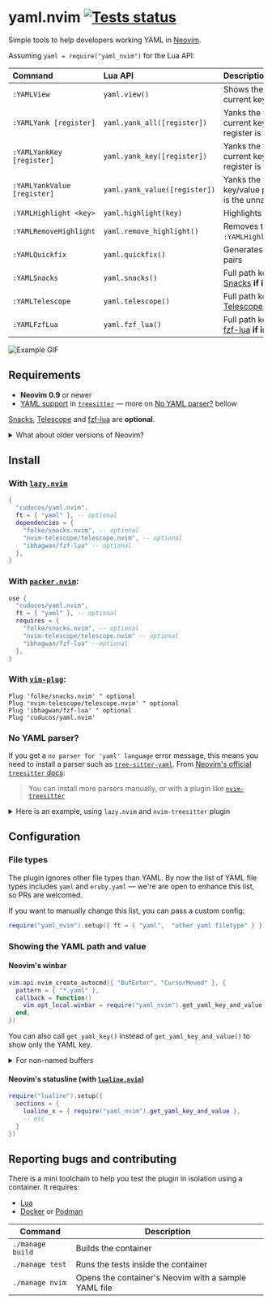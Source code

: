 # yaml.nvim [![Tests status](https://github.com/cuducos/yaml.nvim/actions/workflows/tests.yml/badge.svg)](https://github.com/cuducos/yaml.nvim/actions/workflows/tests.yml)

Simple tools to help developers working YAML in [Neovim](https://neovim.io).

Assuming `yaml = require("yaml_nvim")` for the Lua API:

| Command | Lua API | Description |
|:--|:--|:--|
| `:YAMLView` | `yaml.view()` | Shows the full path and value of the current key/value pair |
| `:YAMLYank [register]` | `yaml.yank_all([register])` | Yanks the full path and value of the current key/value pair. The default register is the unnamed one (`"`) |
| `:YAMLYankKey [register]` | `yaml.yank_key([register])`  | Yanks the full path of the key for the current key/value pair. The default register is the unnamed one (`"`) |
| `:YAMLYankValue [register]` | `yaml.yank_value([register])`  | Yanks the value of the current key/value pair. The default register is the unnamed one (`"`) |
| `:YAMLHighlight <key>` | `yaml.highlight(key)`  | Highlights the line(s) of an YAML `key` |
| `:YAMLRemoveHighlight` | `yaml.remove_highlight()`  | Removes the highlight created by `:YAMLHighlight`/`yaml.highlight(key)` |
| `:YAMLQuickfix` | `yaml.quickfix()` | Generates a quickfix with key/value pairs |
| `:YAMLSnacks` | `yaml.snacks()` | Full path key/value fuzzy finder via [Snacks](https://github.com/folke/snacks.nvim) **if installed** |
| `:YAMLTelescope` | `yaml.telescope()`  | Full path key/value fuzzy finder via [Telescope](https://github.com/nvim-telescope/telescope.nvim) **if installed** |
| `:YAMLFzfLua` | `yaml.fzf_lua()`  | Full path key/value fuzzy finder via [fzf-lua](https://github.com/ibhagwan/fzf-lua) **if installed** |

![Example GIF](doc/demo.gif)

## Requirements

* **Neovim 0.9** or newer
* [YAML support](https://github.com/ikatyang/tree-sitter-yaml) in [`treesitter`](https://neovim.viio/doc/user/treesitter.html) — more on [No YAML parser?](#no-yaml-parser) bellow

[Snacks](https://github.com/folke/snacks.nvim), [Telescope](https://github.com/nvim-telescope/telescope.nvim) and [fzf-lua](https://github.com/ibhagwan/fzf-lua) are **optional**.

<details>

<summary>What about older versions of Neovim?</summary>

* For **Neovim 0.7 or 0.8**, pin to [`7925bd2`](https://github.com/cuducos/yaml.nvim/commit/7925bd2bf03c718996ccad7e1a49eafe40cd3246)
* For **Neovim 0.5 or 0.6**, pin to [`155c23d`](https://github.com/cuducos/yaml.nvim/commit/155c23de8f99fdb424f8aa713bcb993cc2538c6c)

 </details>

## Install

### With [`lazy.nvim`](https://github.com/folke/lazy.nvim)

```lua
{
  "cuducos/yaml.nvim",
  ft = { "yaml" }, -- optional
  dependencies = {
    "folke/snacks.nvim", -- optional
    "nvim-telescope/telescope.nvim", -- optional
    "ibhagwan/fzf-lua" -- optional
  },
}
```

### With [`packer.nvim`](https://github.com/wbthomason/packer.nvim):

```lua
use {
  "cuducos/yaml.nvim",
  ft = { "yaml" }, -- optional
  requires = {
    "folke/snacks.nvim", -- optional
    "nvim-telescope/telescope.nvim" -- optional
    "ibhagwan/fzf-lua" --optional
  },
}
```

### With [`vim-plug`](https://github.com/junegunn/vim-plug):

```viml
Plug 'folke/snacks.nvim' " optional
Plug 'nvim-telescope/telescope.nvim' " optional
Plug 'ibhagwan/fzf-lua' " optional
Plug 'cuducos/yaml.nvim'
```

### No YAML parser?

If you get a <code>no parser for 'yaml' language</code> error message, this means you need to install a parser such as [`tree-sitter-yaml`](https://github.com/ikatyang/tree-sitter-yaml). From [Neovim's official `treesitter` docs](https://neovim.viio/doc/user/treesitter.html):

> You can install more parsers manually, or with a plugin like [`nvim-treesitter`](https://github.com/nvim-treesitter/nvim-treesitter)

<details>

<summary>Here is an example, using <code>lazy.nvim</code> and <code>nvim-treesitter</code> plugin</summary>

```lua
{
  "nvim-treesitter/nvim-treesitter",
  build = ":TSUpdate",
  config = function()
    require("nvim-treesitter.configs").setup({
      ensure_installed = { "yaml" },
      },
  })
  end,
}
```

</details>

## Configuration

### File types

The plugin ignores other file types than YAML. By now the list of YAML file types includes `yaml` and `eruby.yaml` — we're are open to enhance this list, so PRs are welcomed.

If you want to manually change this list, you can pass a custom config:

```lua
require("yaml_nvim").setup({ ft = { "yaml",  "other yaml filetype" } })
```

### Showing the YAML path and value

#### Neovim's winbar

```lua
vim.api.nvim_create_autocmd({ "BufEnter", "CursorMoved" }, {
  pattern = { "*.yaml" },
  callback = function()
    vim.opt_local.winbar = require("yaml_nvim").get_yaml_key_and_value()
  end,
})
```

You can also call `get_yaml_key()` instead of `get_yaml_key_and_value()` to show only the YAML key.

<details>

<summary>For non-named buffers</summary>

See [#33](https://github.com/cuducos/yaml.nvim/pull/33), for example:

```lua
vim.api.nvim_create_autocmd({ "BufEnter", "FileType" }, {
  group = vim.api.nvim_create_augroup("bufent_winbar", { clear = true }),
  callback = function(opts)
    if vim.bo[opts.buf].filetype == "yaml" then
      vim.api.nvim_create_autocmd({ "CursorMoved" }, {
        group = vim.api.nvim_create_augroup("curs_winbar", { clear = true }),
        callback = function()
          vim.opt_local.winbar = require("yaml_nvim").get_yaml_key_and_value()
        end,
      })
    else
      vim.opt_local.winbar = ""
      vim.api.nvim_create_augroup("curs_winbar", { clear = true })
    end
  end,
})
```

</details>

#### Neovim's statusline (with [`lualine.nvim`](https://github.com/nvim-lualine/lualine.nvim))

```lua
require("lualine").setup({
  sections = {
    lualine_x = { require("yaml_nvim").get_yaml_key_and_value },
    -- etc
  }
})
```

## Reporting bugs and contributing

There is a mini toolchain to help you test the plugin in isolation using a container. It requires:

* [Lua](https://www.lua.org/)
* [Docker](https://www.docker.com/) or [Podman](https://podman.io/)

| Command | Description |
|---|---|
| `./manage build` | Builds the container |
| `./manage test` | Runs the tests inside the container |
| `./manage nvim` | Opens the container's Neovim with a sample YAML file |
